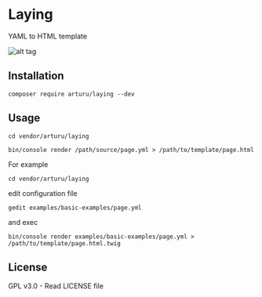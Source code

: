 # Laying
YAML to HTML template

![alt tag](http://arturu.it/download/laying-docs/yaml_to_html.png)

## Installation

```
composer require arturu/laying --dev
```

## Usage

```
cd vendor/arturu/laying

bin/console render /path/source/page.yml > /path/to/template/page.html
```

For example

```
cd vendor/arturu/laying
```
edit configuration file

```
gedit examples/basic-examples/page.yml
```
and exec

```
bin/console render examples/basic-examples/page.yml > /path/to/template/page.html.twig
```

## License
GPL v3.0 - Read LICENSE file